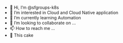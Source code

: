 - 👋 Hi, I’m @sfgroups-k8s
- 👀 I’m interested in Cloud and Cloud Native application
- 🌱 I’m currently learning Automation
- 💞️ I’m looking to collaborate on ...
- 📫 How to reach me ...
- 🍰 This cake

<!---
sfgroups-k8s/sfgroups-k8s is a ✨ special ✨ repository because its `README.md` (this file) appears on your GitHub profile.
You can click the Preview link to take a look at your changes.
--->

